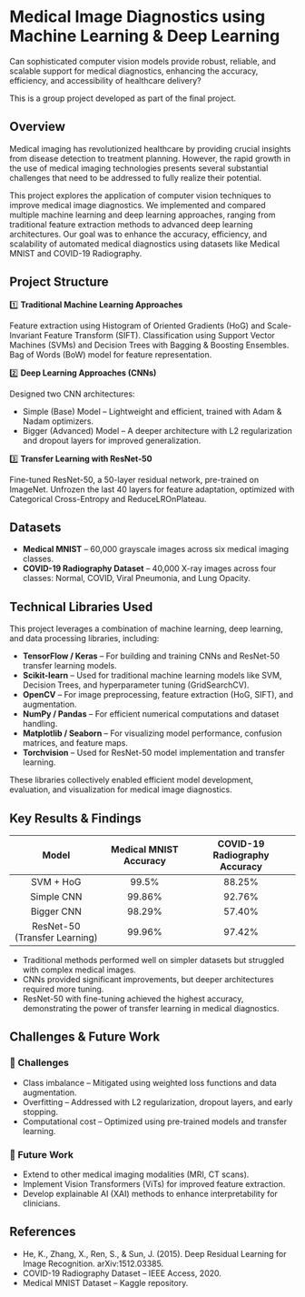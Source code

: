 # Medical Image Diagnostics using Machine Learning & Deep Learning
Can sophisticated computer vision models provide robust, reliable, and scalable support for medical diagnostics, enhancing the accuracy, efficiency, and accessibility of healthcare delivery?

This is a group project developed as part of the final project.

## Overview
Medical imaging has revolutionized healthcare by providing crucial insights from disease detection to treatment planning. However, the rapid growth in the use of medical imaging technologies presents several substantial challenges that need to be addressed to fully realize their potential.

This project explores the application of computer vision techniques to improve medical image diagnostics. We implemented and compared multiple machine learning and deep learning approaches, ranging from traditional feature extraction methods to advanced deep learning architectures. Our goal was to enhance the accuracy, efficiency, and scalability of automated medical diagnostics using datasets like Medical MNIST and COVID-19 Radiography.

## Project Structure
1️⃣ **Traditional Machine Learning Approaches**

Feature extraction using Histogram of Oriented Gradients (HoG) and Scale-Invariant Feature Transform (SIFT).
Classification using Support Vector Machines (SVMs) and Decision Trees with Bagging & Boosting Ensembles.
Bag of Words (BoW) model for feature representation.

2️⃣ **Deep Learning Approaches (CNNs)**

Designed two CNN architectures:
- Simple (Base) Model – Lightweight and efficient, trained with Adam & Nadam optimizers.
- Bigger (Advanced) Model – A deeper architecture with L2 regularization and dropout layers for improved generalization.

3️⃣ **Transfer Learning with ResNet-50**

Fine-tuned ResNet-50, a 50-layer residual network, pre-trained on ImageNet.
Unfrozen the last 40 layers for feature adaptation, optimized with Categorical Cross-Entropy and ReduceLROnPlateau.

## Datasets
- **Medical MNIST** – 60,000 grayscale images across six medical imaging classes.
- **COVID-19 Radiography Dataset** – 40,000 X-ray images across four classes: Normal, COVID, Viral Pneumonia, and Lung Opacity.

## Technical Libraries Used  

This project leverages a combination of machine learning, deep learning, and data processing libraries, including:  

- **TensorFlow / Keras** – For building and training CNNs and ResNet-50 transfer learning models.  
- **Scikit-learn** – Used for traditional machine learning models like SVM, Decision Trees, and hyperparameter tuning (GridSearchCV).  
- **OpenCV** – For image preprocessing, feature extraction (HoG, SIFT), and augmentation.  
- **NumPy / Pandas** – For efficient numerical computations and dataset handling.  
- **Matplotlib / Seaborn** – For visualizing model performance, confusion matrices, and feature maps.  
- **Torchvision** – Used for ResNet-50 model implementation and transfer learning.  

These libraries collectively enabled efficient model development, evaluation, and visualization for medical image diagnostics.

## Key Results & Findings

| Model |  Medical MNIST Accuracy   | COVID-19 Radiography Accuracy  |
| :-----: | :---: | :---: |
| SVM + HoG | 99.5%   | 88.25%   |
| Simple CNN | 99.86%   | 92.76%   |
| Bigger CNN | 98.29%   | 57.40%   |
|  ResNet-50 (Transfer Learning) | 99.96%   | 97.42%   |

- Traditional methods performed well on simpler datasets but struggled with complex medical images.
- CNNs provided significant improvements, but deeper architectures required more tuning.
- ResNet-50 with fine-tuning achieved the highest accuracy, demonstrating the power of transfer learning in medical diagnostics.




## Challenges & Future Work
### 🚀 Challenges
- Class imbalance – Mitigated using weighted loss functions and data augmentation.
- Overfitting – Addressed with L2 regularization, dropout layers, and early stopping.
- Computational cost – Optimized using pre-trained models and transfer learning.

### 🔬 Future Work
- Extend to other medical imaging modalities (MRI, CT scans).
- Implement Vision Transformers (ViTs) for improved feature extraction.
- Develop explainable AI (XAI) methods to enhance interpretability for clinicians.


## References
- He, K., Zhang, X., Ren, S., & Sun, J. (2015). Deep Residual Learning for Image Recognition. arXiv:1512.03385.
- COVID-19 Radiography Dataset – IEEE Access, 2020.
- Medical MNIST Dataset – Kaggle repository.

  
